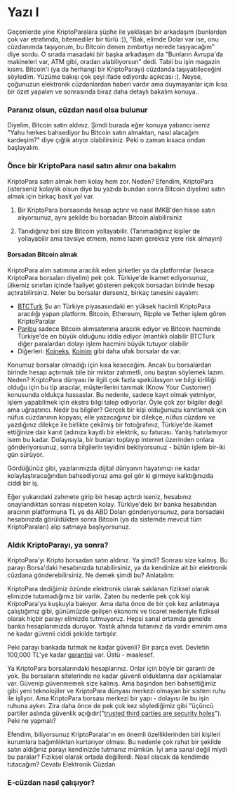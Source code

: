 # Yazı I

Geçenlerde yine KriptoParalara şüphe ile yaklaşan bir arkadaşım (bunlardan çok var etrafımda, bitemediler bir türlü :)), "Bak, elimde Dolar var ise, onu cüzdanımda taşıyorum, bu Bitcoin denen zımbırtıyı nerede taşıyacağım" diye sordu. O sırada masadaki bir başka arkadaşım da "Bunların Avrupa'da makineleri var, ATM gibi, oradan alabiliyorsun" dedi. Tabii bu işin magazin kısmı. Bitcoin'i (ya da herhangi bir KriptoParayı) cüzdanda taşıyabileceğini söyledim. Yüzüme bakışı çok şeyi ifade ediyordu açıkcası :). Neyse, çoğunuzun elektronik cüzdanlardan haberi vardır ama duymayanlar için kısa bir özet yapalım ve sonrasında biraz daha detaylı bakalım konuya.. 

### Paranız olsun, cüzdan nasıl olsa bulunur

Diyelim, Bitcoin satın aldınız. Şimdi burada eğer konuya yabancı iseniz "Yahu herkes bahsediyor bu Bitcoin satın almaktan, nasıl alacağım kardeşim?" diye çığlık atıyor olabilirsiniz. Peki o zaman kısaca ondan başlayalım. 

### Önce bir KriptoPara nasıl satın alınır ona bakalım

KriptoPara satın almak hem kolay hem zor. Neden? Efendim, KriptoPara (isterseniz kolaylık olsun diye bu yazıda bundan sonra Bitcoin diyelim) satın almak için birkaç basit yol var. 

1. Bir KriptoPara borsasında hesap açtırır ve nasıl IMKB'den hisse satın alıyorsunuz, aynı şekilde bu borsadan Bitcoin alabilirsiniz

2. Tanıdığınız biri size Bitcoin yollayabilir. (Tanımadığınız kişiler de yollayabilir ama tavsiye etmem, neme lazım gereksiz yere risk almayın)

#### Borsadan Bitcoin almak

KriptoPara alım satımına aracılık eden şirketler ya da platformlar (kısaca KriptoPara borsaları diyelim) pek çok. Türkiye'de ikamet ediyorsunuz, ülkemiz sınırları içinde faaliyet gösteren pekçok borsadan birinde hesap açtırabilirsiniz. Neler bu borsalar derseniz, birkaç tanesini sayalım:

- [BTCTurk](https://www.btcturk.com/) Şu an Türkiye piyasasındaki en yüksek hacimli KriptoPara aracılığı yapan platform. Bitcoin, Ethereum, Ripple ve Tether işlem gören KriptoParalar
- [Paribu](https://www.paribu.com/) sadece Bitcoin alımsatımına aracılık ediyor ve Bitcoin hacminde Türkiye'de en büyük olduğunu iddia ediyor (mantıklı olabilir BTCTurk diğer paralardan dolayı işlem hacmini büyük tutuyor olabilir
- Diğerleri: [Koineks](https://koineks.com/), [Koinim](https://koineks.com/) gibi daha ufak borsalar da var. 

Konumuz borsalar olmadığı için kısa keseceğim. Ancak bu borsalardan birinde hesap açtırmak bile bir miktar zahmetli, onu baştan söylemek lazım. Neden? KriptoPara dünyası ile ilgili çok fazla spekülasyon ve bilgi kirliliği olduğu için bu tip aracılar, müşterilerini tanımak (Know Your Customer) konusunda oldukça hassaslar. Bu nedenle, sadece kayıt olmak yetmiyor, işlem yapabilmek için ekstra bilgi talep ediyorlar. Öyle çok zor bilgiler değil ama uğraştırıcı. Nedir bu bilgiler? Gerçek bir kişi olduğunuzu kanıtlamak için nüfus cüzdanının kopyası, elle yazacağınız bir dilekçe, nüfus cüzdanı ve yazdığınız dilekçe ile birlikte çekilmiş bir fotoğrafınız, Türkiye'de ikamet ettiğinize dair kanıt (adınıza kayıtlı bir elektrik, su faturası. Yanlış hatırlamıyor isem bu kadar. Dolayısıyla, bir bunları toplayıp internet üzerinden onlara gönderiyorsunuz, sonra bilgilerin teyidini bekliyorsunuz - bütün işlem bir-iki gün sürüyor. 

Gördüğünüz gibi, yazılarımızda dijital dünyanın hayatımızı ne kadar kolaylaştıracağından bahsediyoruz ama gel gör ki girmeye kalktığınızda ciddi bir iş. 

Eğer yukarıdaki zahmete girip bir hesap açtırdı iseniz, hesabınız onaylandıktan sonrası nispeten kolay. Türkiye'deki bir banka hesabından aracının platformuna TL ya da ABD Doları gönderiyorsunuz, para borsadaki hesabınızda görüldükten sonra Bitcoin (ya da sistemde mevcut tüm KriptoParaları) alıp satmaya başlıyorsunuz. 

### Aldık KriptoParayı, ya sonra?

KriptoPara'yı Kripto borsadan satın aldınız. Ya şimdi? Sonrası size kalmış. Bu parayı Borsa'daki hesabınızda tutabilirsiniz, ya da kendinize ait bir elektronik cüzdana gönderebilirsiniz. Ne demek şimdi bu? Anlatalım: 

KriptoPara dediğimiz özünde elektronik olarak saklanan fiziksel olarak elimizde tutamadığımız bir varlık. Zaten bu nedenle pek çok kişi KriptoPara'ya kuşkuyla bakıyor. Ama daha önce de bir çok kez anlatmaya çalıştığımız gibi, günümüzde gelişen ekonomi ve ticaret nedeniyle fiziksel olarak hiçbir parayı elimizde tutmuyoruz. Hepsi sanal ortamda genelde banka hesaplarımızda duruyor. Yastık altında tutanınız da vardır eminim ama ne kadar güvenli ciddi şekilde tartışılır. 

Peki parayı bankada tutmak ne kadar güvenli? Bir parça evet. Devletin 100,000 TL'ye kadar [garantisi](https://www.tmsf.org.tr/tr/Tmsf/Mevduat/mevduat.sss) var. Üstü - maalesef.  

Ya KriptoPara borsalarındaki hesaplarınız. Onlar için böyle bir garanti de yok. Bu borsaların sitelerinde ne kadar güvenli olduklarına dair açıklamalar var. Güvenip güvenmemek size kalmış. Ama başından beri bahsettiğimiz gibi yeni teknolojiler ve KriptoPara dünyası merkezi olmayan bir sistem ruhu ile işliyor. Ama KriptoPara borsası merkezi bir yapı - dolayısı ile bu işin ruhuna aykırı. Zira daha önce de pek çok kez söylediğimiz gibi "üçüncü partiler aslında güvenlik açığıdır("[trusted third parties are security holes](https://nakamotoinstitute.org/trusted-third-parties/)"). Peki ne yapmalı? 

Efendim, biliyorsunuz KriptoParalar'ın en önemli özelliklerinden biri kişileri kurumlara bağımlılıktan kurtarıyor olması.  Bu nedenle çok rahat bir şekilde satın aldığınız parayı kendinizde tutmanız mümkün. İyi ama sanal değil miydi bu paralar? Fiziksel olarak ortada değillerdi. Nasıl olacak da kendimde tutacağım? Cevabı Elektronik Cüzdan

### E-cüzdan nasıl çalışıyor?


